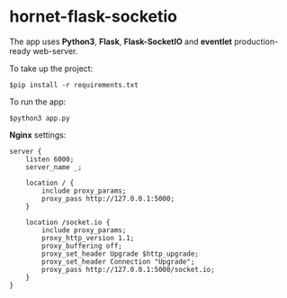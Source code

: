 
# hornet-flask-socketio

The app uses **Python3**, **Flask**, **Flask-SocketIO** and **eventlet** production-ready web-server.

To take up the project:

```$pip install -r requirements.txt```

To run the app:

```$python3 app.py```

**Nginx** settings:
```
server {
    listen 6000;
    server_name _;

    location / {
        include proxy_params;
        proxy_pass http://127.0.0.1:5000;
    }

    location /socket.io {
        include proxy_params;
        proxy_http_version 1.1;
        proxy_buffering off;
        proxy_set_header Upgrade $http_upgrade;
        proxy_set_header Connection "Upgrade";
        proxy_pass http://127.0.0.1:5000/socket.io;
    }
}
```